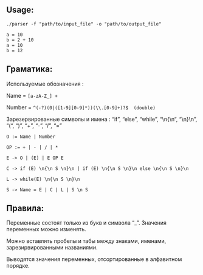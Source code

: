 ## Usage:
```./parser -f "path/to/input_file" -o "path/to/output_file"```

```$./parser
a = 10
b = 2 + 10
a = 10
b = 12
```

## Граматика:
Используемые обозначения : 

Name = ``` [a-zA-Z_] + ```

Number = ```^(-?)(0|([1-9][0-9]*))(\\.[0-9]+)?$  (double) ```

Зарезервированные символы и имена : “if”, “else”, “while”, “\n{\n“, “\n}\n”, “(“, “)”, “+”, “-”, “/”, “=” 
```
O := Name | Number 

OP := + | - | / | * 

E -> O | (E) | E OP E 

C -> if (E) \n{\n S \n}\n | if (E) \n{\n S \n}\n else \n{\n S \n}\n 

L -> while(E) \n{\n S \n}\n 

S -> Name = E | C | L | S \n S 
```
 

## Правила:  

Переменные состоят только из букв и символа “_”. Значения переменных можно изменять.  

Можно вставлять пробелы и табы между знаками, именами, зарезирвированными названиями. 

Выводятся значения переменных, отсортированные в алфавитном порядке. 
